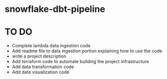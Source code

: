 # snowflake-dbt-pipeline

# TO DO
- Complete lambda data ingestion code
- Add readme file to data ingestion portion explaining how to use the code
- write a project description
- Add terraform code to automate building the project infrastructure
- Add data transformation code
- Add data visualization code
